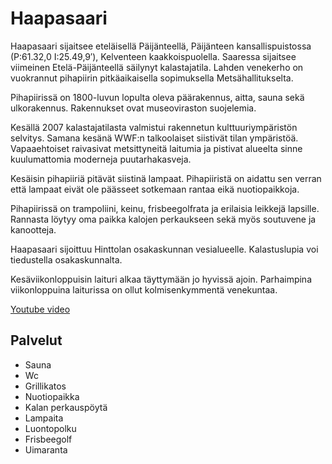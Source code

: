 # Haapasaari

Haapasaari sijaitsee eteläisellä Päijänteellä, Päijänteen kansallispuistossa (P:61.32,0 I:25.49,9′), Kelventeen kaakkoispuolella. Saaressa sijaitsee viimeinen Etelä-Päijänteellä säilynyt kalastajatila. Lahden venekerho on vuokrannut pihapiirin pitkäaikaisella sopimuksella Metsähallitukselta.

Pihapiirissä on 1800-luvun lopulta oleva päärakennus, aitta, sauna sekä ulkorakennus. Rakennukset ovat museoviraston suojelemia.

Kesällä 2007 kalastajatilasta valmistui rakennetun kulttuuriympäristön selvitys. Samana kesänä WWF:n talkoolaiset siistivät tilan ympäristöä. Vapaaehtoiset raivasivat metsittyneitä laitumia ja pistivat alueelta sinne kuulumattomia moderneja puutarhakasveja.

Kesäisin pihapiiriä pitävät siistinä lampaat. Pihapiiristä on aidattu sen verran että lampaat eivät ole päässeet sotkemaan rantaa eikä nuotiopaikkoja.

Pihapiirissä on trampoliini, keinu, frisbeegolfrata ja erilaisia leikkejä lapsille. Rannasta löytyy oma paikka kalojen perkaukseen sekä myös soutuvene ja kanootteja.

Haapasaari sijoittuu Hinttolan osakaskunnan vesialueelle. Kalastuslupia voi tiedustella osakaskunnalta.

Kesäviikonloppuisin laituri alkaa täyttymään jo hyvissä ajoin. Parhaimpina viikonloppuina laiturissa on ollut kolmisenkymmentä venekuntaa.

[Youtube video](https://www.youtube.com/watch?v=6sj49APygaI&t=17s)

## Palvelut

- Sauna
- Wc
- Grillikatos
- Nuotiopaikka
- Kalan perkauspöytä
- Lampaita
- Luontopolku
- Frisbeegolf
- Uimaranta
